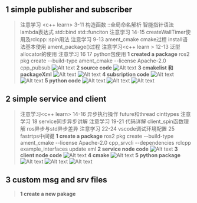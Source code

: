## 1 simple publisher and subscriber
>  注意学习 <c++ learn> 3-11 构造函数 ::全局命名解析 智能指针语法 lambda表达式 std::bind std::funciton
>  注意学习<ros learn> 14-15 createWallTimer使用及rclcpp::spin用法
>  注意学习 <ros learn> 9-13 ament_cmake cmake过程 install语法基本使用 ament_package()过程
>  注意学习<c++ learn > 12-13 泛型 allocator的使用
>  注意学习<ros learn> 16 17 python包使用
> **1 created a package**
> ros2 pkg create --build-type ament_cmake --license Apache-2.0 cpp_pubsub
> ![Alt text](image-16.png)
> **2 source code**
> ![Alt text](image-19.png)
> **3 cmakelist 和 packageXml**
> ![Alt text](image-20.png)
> ![Alt text](image-21.png)
> **4 subsription code**
> ![Alt text](image-22.png)
> ![Alt text](image-23.png)
> **5 python code**
> ![Alt text](image-24.png)
> ![Alt text](image-26.png)
> ![Alt text](image-27.png)

## 2 simple service and client
> 注意学习<c++ learn> 14-16 异步执行操作 future和thread cinttypes
> 注意学习<ros learn> 18 service同步异步讲解
> 注意学习<ros learn> 19-21 代码详解 client_spin函数理解 ros异步与std异步差异
> 注意学习<ros learn> 22-24 vscode调试环境配置 25 fastrtps中间键
> **1 create a package**
> ros2 pkg create --build-type ament_cmake --license Apache-2.0 cpp_srvcli --dependencies rclcpp example_interfaces
> update xml
> **2 service node code**
> ![Alt text](image-29.png)
> **3 client node code**
> ![Alt text](image-28.png)
> **4 cmake**
> ![Alt text](image-30.png)
> **5 python package**
> ![Alt text](image-31.png)
> ![Alt text](image-32.png)
> ![Alt text](image-33.png)

## 3 custom msg and srv files
> **1 create a new pakage**

